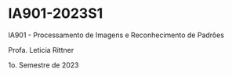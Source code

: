 # IA901-2023S1
IA901 - Processamento de Imagens e Reconhecimento de Padrões

Profa. Leticia Rittner

1o. Semestre de 2023
